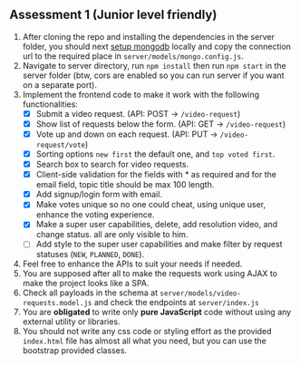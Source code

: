 ## Assessment 1 (Junior level friendly)

1. After cloning the repo and installing the dependencies in the server folder, you should next [setup mongodb](https://docs.mongodb.com/manual/installation/) locally and copy the connection url to the required place in `server/models/mongo.config.js`.
2. Navigate to server directory, run `npm install` then run `npm start` in the server folder (btw, cors are enabled so you can run server if you want on a separate port).
3. Implement the frontend code to make it work with the following functionalities:
   - [x] Submit a video request. (API: POST -> `/video-request`)
   - [x] Show list of requests below the form. (API: GET -> `/video-request`)
   - [x] Vote up and down on each request. (API: PUT -> `/video-request/vote`)
   - [x] Sorting options `new first` the default one, and `top voted first`.
   - [x] Search box to search for video requests.
   - [x] Client-side validation for the fields with * as required and for the email field, topic title should be max 100 length.
   - [x] Add signup/login form with email.
   - [x] Make votes unique so no one could cheat, using unique user, enhance the voting experience.
   - [x] Make a super user capabilities, delete, add resolution video, and change status. all are only visible to him.
   - [ ] Add style to the super user capabilities and make filter by request statuses (`NEW`, `PLANNED`, `DONE`).
4. Feel free to enhance the APIs to suit your needs if needed.
5. You are supposed after all to make the requests work using AJAX to make the project looks like a SPA.
6. Check all payloads in the schema at `server/models/video-requests.model.js` and check the endpoints at `server/index.js`
7. You are **obligated** to write only **pure JavaScript** code without using any external utility or libraries.
8. You should not write any css code or styling effort as the provided `index.html` file has almost all what you need, but you can use the bootstrap provided classes.

